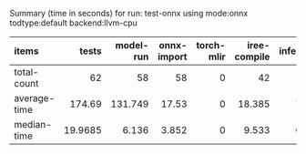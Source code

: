 Summary (time in seconds) for run: test-onnx using mode:onnx todtype:default backend:llvm-cpu

| items        |    tests |   model-run |   onnx-import |   torch-mlir |   iree-compile |   inference |
|:-------------|---------:|------------:|--------------:|-------------:|---------------:|------------:|
| total-count  |  62      |      58     |        58     |            0 |         42     |      16     |
| average-time | 174.69   |     131.749 |        17.53  |            0 |         18.385 |       7.026 |
| median-time  |  19.9685 |       6.136 |         3.852 |            0 |          9.533 |       0.449 |
